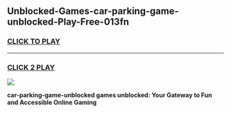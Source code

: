 
## Unblocked-Games-car-parking-game-unblocked-Play-Free-013fn
<h3>
<a href="https://premium76.site?title=car-parking-game-unblocked&ref=15A">CLICK TO PLAY</a></h3>
<hr>

<h3>
<a href="https://premium76.site?title=car-parking-game-unblocked&ref=15A">CLICK 2 PLAY</a>
  
</h3>

<a href="https://premium76.site?title=car-parking-game-unblocked&ref=15A"><img src="https://clearcache.store/games.png"></a>


**car-parking-game-unblocked games unblocked: Your Gateway to Fun and Accessible Online Gaming**
